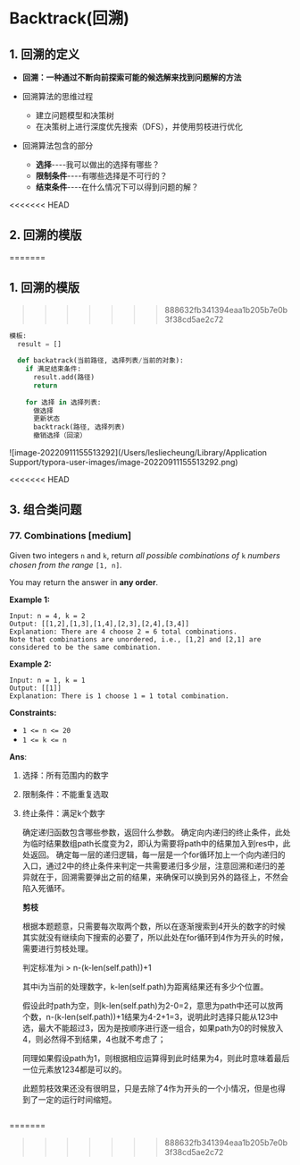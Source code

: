 # Backtrack(回溯)

## 1. 回溯的定义



- **回溯：一种通过不断向前探索可能的候选解来找到问题解的方法**

- 回溯算法的思维过程

  - 建立问题模型和决策树
  - 在决策树上进行深度优先搜索（DFS），并使用剪枝进行优化

- 回溯算法包含的部分

  - **选择**----我可以做出的选择有哪些？
  - **限制条件**----有哪些选择是不可行的？
  - **结束条件**----在什么情况下可以得到问题的解？

  

<<<<<<< HEAD
## 2. 回溯的模版
=======
## 1. 回溯的模版
>>>>>>> 888632fb341394eaa1b205b7e0b3f38cd5ae2c72

```python
模板:
  result = []
  
  def backatrack(当前路径, 选择列表/当前的对象):
    if 满足结束条件:
      result.add(路径)
      return 
    
    for 选择 in 选择列表:
      做选择
      更新状态
      backtrack(路径, 选择列表)
      撤销选择（回滚）
```

![image-20220911155513292](/Users/lesliecheung/Library/Application Support/typora-user-images/image-20220911155513292.png)

<<<<<<< HEAD




## 3. 组合类问题



### 77. Combinations [medium]

Given two integers `n` and `k`, return *all possible combinations of* `k` *numbers chosen from the range* `[1, n]`.

You may return the answer in **any order**.

**Example 1:**

```
Input: n = 4, k = 2
Output: [[1,2],[1,3],[1,4],[2,3],[2,4],[3,4]]
Explanation: There are 4 choose 2 = 6 total combinations.
Note that combinations are unordered, i.e., [1,2] and [2,1] are considered to be the same combination.
```

**Example 2:**

```
Input: n = 1, k = 1
Output: [[1]]
Explanation: There is 1 choose 1 = 1 total combination.
```

**Constraints:**

- `1 <= n <= 20`
- `1 <= k <= n`

**Ans**: 

1. 选择：所有范围内的数字

2. 限制条件：不能重复选取

3. 终止条件：满足k个数字

   确定递归函数包含哪些参数，返回什么参数。
   确定向内递归的终止条件，此处为临时结果数组path长度变为2，即认为需要将path中的结果加入到res中，此处返回。
   确定每一层的递归逻辑，每一层是一个for循环加上一个向内递归的入口，通过2中的终止条件来判定一共需要递归多少层，注意回溯和递归的差异就在于，回溯需要弹出之前的结果，来确保可以换到另外的路径上，不然会陷入死循环。

   **剪枝**

   根据本题题意，只需要每次取两个数，所以在逐渐搜索到4开头的数字的时候其实就没有继续向下搜索的必要了，所以此处在for循环到4作为开头的时候，需要进行剪枝处理。

   判定标准为i > n-(k-len(self.path))+1

   其中i为当前的处理数字，k-len(self.path)为距离结果还有多少个位置。

   假设此时path为空，则k-len(self.path)为2-0=2，意思为path中还可以放两个数，n-(k-len(self.path))+1结果为4-2+1=3，说明此时选择只能从123中选，最大不能超过3，因为是按顺序进行逐一组合，如果path为0的时候放入4，则必然得不到结果，4也就不考虑了；

   同理如果假设path为1，则根据相应运算得到此时结果为4，则此时意味着最后一位元素放1234都是可以的。

   此题剪枝效果还没有很明显，只是去除了4作为开头的一个小情况，但是也得到了一定的运行时间缩短。


```python

```

=======
>>>>>>> 888632fb341394eaa1b205b7e0b3f38cd5ae2c72
